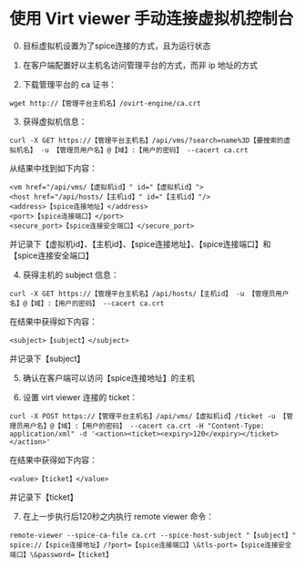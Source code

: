 # 使用 Virt viewer 手动连接虚拟机控制台

0. 目标虚拟机设置为了spice连接的方式，且为运行状态

1. 在客户端配置好以主机名访问管理平台的方式，而非 ip 地址的方式

2. 下载管理平台的 ca 证书：
```
wget http://【管理平台主机名】/ovirt-engine/ca.crt
```

3. 获得虚拟机信息：
```
curl -X GET https://【管理平台主机名】/api/vms/?search=name%3D【要搜索的虚拟机名】 -u 【管理员用户名】@【域】:【用户的密码】 --cacert ca.crt
```
从结果中找到如下内容：
```
<vm href="/api/vms/【虚拟机id】" id="【虚拟机id】">
<host href="/api/hosts/【主机id】" id="【主机id】"/>
<address>【spice连接地址】</address>
<port>【spice连接端口】</port>
<secure_port>【spice连接安全端口】</secure_port>
```
并记录下【虚拟机id】、【主机id】、【spice连接地址】、【spice连接端口】和【spice连接安全端口】

4. 获得主机的 subject 信息：
```
curl -X GET https://【管理平台主机名】/api/hosts/【主机id】 -u 【管理员用户名】@【域】:【用户的密码】 --cacert ca.crt
```
在结果中获得如下内容：
```
<subject>【subject】</subject>
```
并记录下【subject】

5. 确认在客户端可以访问【spice连接地址】的主机

6. 设置 virt viewer 连接的 ticket：
```
curl -X POST https://【管理平台主机名】/api/vms/【虚拟机id】/ticket -u 【管理员用户名】@【域】:【用户的密码】 --cacert ca.crt -H "Content-Type: application/xml" -d '<action><ticket><expiry>120</expiry></ticket></action>'
```
在结果中获得如下内容：
```
<value>【ticket】</value>
```
并记录下【ticket】

7. 在上一步执行后120秒之内执行 remote viewer 命令：
```
remote-viewer --spice-ca-file ca.crt --spice-host-subject "【subject】" spice://【spice连接地址】/?port=【spice连接端口】\&tls-port=【spice连接安全端口】\&password=【ticket】
```
